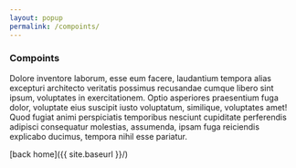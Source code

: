 ```yaml
---
layout: popup
permalink: /compoints/
---
```


### Compoints

Dolore inventore laborum, esse eum facere, laudantium tempora alias excepturi architecto veritatis possimus recusandae cumque libero sint ipsum, voluptates in exercitationem. Optio asperiores praesentium fuga dolor, voluptate eius suscipit iusto voluptatum, similique, voluptates amet! Quod fugiat animi perspiciatis temporibus nesciunt cupiditate perferendis adipisci consequatur molestias, assumenda, ipsam fuga reiciendis explicabo ducimus, tempora nihil esse pariatur.

[back home]({{ site.baseurl }}/)
